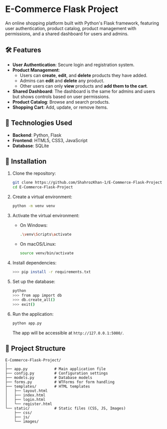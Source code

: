 # E-Commerce Flask Project

An online shopping platform built with Python's Flask framework, featuring user authentication, product catalog, product management with permissions, and a shared dashboard for users and admins.

## 🛠️ Features

- **User Authentication**: Secure login and registration system.
- **Product Management**:
  - Users can **create**, **edit**, and **delete** products they have added.
  - Admins can **edit** and **delete** any product.
  - Other users can only **view** products and **add them to the cart**.
- **Shared Dashboard**: The dashboard is the same for admins and users but shows controls based on user permissions.
- **Product Catalog**: Browse and search products.
- **Shopping Cart**: Add, update, or remove items.

## 🧱 Technologies Used

- **Backend**: Python, Flask
- **Frontend**: HTML5, CSS3, JavaScript
- **Database**: SQLite

## 🚀 Installation

1. Clone the repository:

   ```bash
   git clone https://github.com/ShahrozKhan-1/E-Commerce-Flask-Project.git
   cd E-Commerce-Flask-Project
   ```

2. Create a virtual environment:

   ```bash
   python -m venv venv
   ```

3. Activate the virtual environment:

   - On Windows:

     ```bash
     .\venv\Scripts\activate
     ```

   - On macOS/Linux:

     ```bash
     source venv/bin/activate
     ```

4. Install dependencies:

   ```bash
   >>> pip install -r requirements.txt
   ```

5. Set up the database:

   ```bash
   python
   >>> from app import db
   >>> db.create_all()
   >>> exit()
   ```

6. Run the application:

   ```bash
   python app.py
   ```

   The app will be accessible at `http://127.0.0.1:5000/`.

## 📂 Project Structure

```
E-Commerce-Flask-Project/
│
├── app.py            # Main application file
├── config.py         # Configuration settings
├── models.py         # Database models
├── forms.py          # WTForms for form handling
├── templates/        # HTML templates
│   ├── layout.html
│   ├── index.html
│   ├── login.html
│   └── register.html
└── static/           # Static files (CSS, JS, Images)
    ├── css/
    ├── js/
    └── images/
```
